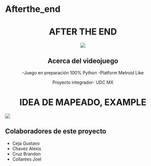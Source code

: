 # Afterthe_end
<div align="center">
<h1>AFTER THE END</h1>
   <img src="https://i.imgur.com/tdTOqF6.gif">

   ## Acerca del videojuego

   -Juego en preparación 100% Python
   -Platform Metroid Like

Proyecto integrador- UDC MX

<h1>IDEA DE MAPEADO, EXAMPLE</h1>
</div>
<img src="https://i.imgur.com/76mKF4e.png">

<div align=center"
</div>

## Colaboradores de este proyecto

- Ceja Gustavo
- Chavez Alexis
- Cruz Brandon
- Collantes Joel

  

